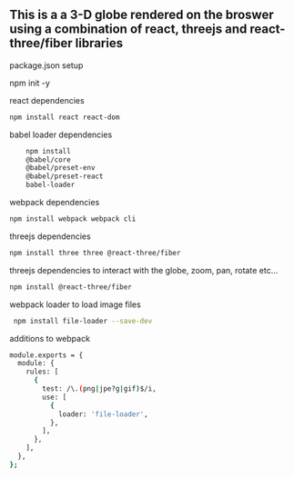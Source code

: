 ##  This is a a 3-D globe rendered on the broswer using a combination of react, threejs and react-three/fiber libraries

package.json setup

  npm init -y

react dependencies

```sh
npm install react react-dom
```
babel loader dependencies

```sh
    npm install
    @babel/core
    @babel/preset-env
    @babel/preset-react
    babel-loader
```

webpack dependencies
```sh
npm install webpack webpack cli
```
threejs dependencies

```sh
npm install three three @react-three/fiber
```

threejs dependencies to interact with the globe, zoom, pan, rotate etc...
```sh
npm install @react-three/fiber
```

webpack loader to load image files

```sh
 npm install file-loader --save-dev
 ```

additions to webpack

```sh
module.exports = {
  module: {
    rules: [
      {
        test: /\.(png|jpe?g|gif)$/i,
        use: [
          {
            loader: 'file-loader',
          },
        ],
      },
    ],
  },
};
```